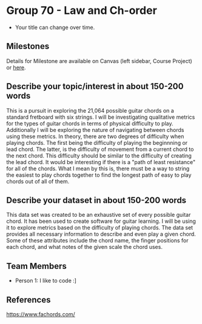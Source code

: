 # Group 70 - Law and Ch-order

- Your title can change over time.

## Milestones

Details for Milestone are available on Canvas (left sidebar, Course Project) or [here](https://firas.moosvi.com/courses/data301/project/milestone01.html).

## Describe your topic/interest in about 150-200 words

This is a pursuit in exploring the 21,064 possible guitar chords on a standard fretboard with six strings. I will be investigating qualitative metrics for the types of guitar chords in terms of physical difficulty to play. Additionally I will be exploring the nature of navigating between chords using these metrics. In theory, there are two degrees of difficulty when playing chords. The first being the difficulty of playing the beginnning or lead chord. The latter, is the difficulty of movement from a current chord to the next chord. This difficulty should be similar to the difficulty of creating the lead chord. It would be interesting if there is a "path of least resistance" for all of the chords. What I mean by this is, there must be a way to string the easiest to play chords together to find the longest path of easy to play chords out of all of them. 

## Describe your dataset in about 150-200 words
This data set was created to be an exhaustive set of every possible guitar chord. It has been used to create software for guitar learning. I will be using it to explore metrics based on the difficulty of playing chords. The data set provides all necessary information to describe and even play a given chord. Some of these attributes include the chord name, the finger positions for each chord, and what notes of the given scale the chord uses. 

## Team Members

- Person 1: I like to code :]

## References

https://www.fachords.com/
